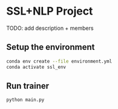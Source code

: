 # SSL+NLP Project

TODO: add description + members

## Setup the environment

```bash
conda env create --file environment.yml
conda activate ssl_env
```

## Run trainer

```bash
python main.py
```
